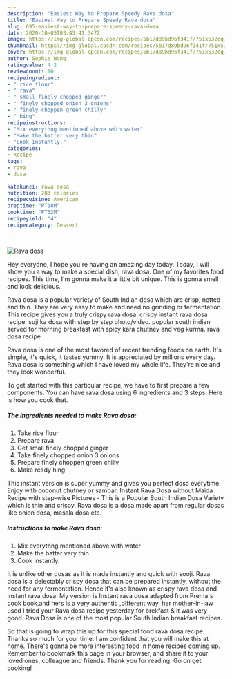 ```yaml
---
description: "Easiest Way to Prepare Speedy Rava dosa"
title: "Easiest Way to Prepare Speedy Rava dosa"
slug: 695-easiest-way-to-prepare-speedy-rava-dosa
date: 2020-10-05T03:43:41.347Z
image: https://img-global.cpcdn.com/recipes/5b17d89bd96f341f/751x532cq70/rava-dosa-recipe-main-photo.jpg
thumbnail: https://img-global.cpcdn.com/recipes/5b17d89bd96f341f/751x532cq70/rava-dosa-recipe-main-photo.jpg
cover: https://img-global.cpcdn.com/recipes/5b17d89bd96f341f/751x532cq70/rava-dosa-recipe-main-photo.jpg
author: Sophie Wong
ratingvalue: 4.2
reviewcount: 10
recipeingredient:
- " rice flour"
- " rava"
- " small finely chopped ginger"
- " finely chopped onion 3 onions"
- " finely choppen green chilly"
- " hing"
recipeinstructions:
- "Mix everythng mentioned above with water"
- "Make the batter very thin"
- "Cook instantly."
categories:
- Recipe
tags:
- rava
- dosa

katakunci: rava dosa 
nutrition: 283 calories
recipecuisine: American
preptime: "PT18M"
cooktime: "PT32M"
recipeyield: "4"
recipecategory: Dessert

---
```



![Rava dosa](https://img-global.cpcdn.com/recipes/5b17d89bd96f341f/751x532cq70/rava-dosa-recipe-main-photo.jpg)

Hey everyone, I hope you're having an amazing day today. Today, I will show you a way to make a special dish, rava dosa. One of my favorites food recipes. This time, I'm gonna make it a little bit unique. This is gonna smell and look delicious.

Rava dosa is a popular variety of South Indian dosa which are crisp, netted and thin. They are very easy to make and need no grinding or fermentation. This recipe gives you a truly crispy rava dosa. crispy instant rava dosa recipe, suji ka dosa with step by step photo/video. popular south indian served for morning breakfast with spicy kara chutney and veg kurma. rava dosa recipe

Rava dosa is one of the most favored of recent trending foods on earth. It's simple, it's quick, it tastes yummy. It is appreciated by millions every day. Rava dosa is something which I have loved my whole life. They're nice and they look wonderful.


To get started with this particular recipe, we have to first prepare a few components. You can have rava dosa using 6 ingredients and 3 steps. Here is how you cook that.

<!--inarticleads1-->

##### The ingredients needed to make Rava dosa:

1. Take  rice flour
1. Prepare  rava
1. Get  small finely chopped ginger
1. Take  finely chopped onion 3 onions
1. Prepare  finely choppen green chilly
1. Make ready  hing


This instant version is super yummy and gives you perfect dosa everytime. Enjoy with coconut chutney or sambar. Instant Rava Dosa without Maida Recipe with step-wise Pictures - This is a Popular South Indian Dosa Variety which is thin and crispy. Rava dosa is a dosa made apart from regular dosas like onion dosa, masala dosa etc. 

<!--inarticleads2-->

##### Instructions to make Rava dosa:

1. Mix everythng mentioned above with water
1. Make the batter very thin
1. Cook instantly.


It is unlike other dosas as it is made instantly and quick with sooji. Rava dosa is a delectably crispy dosa that can be prepared instantly, without the need for any fermentation. Hence it&#39;s also known as crispy rava dosa and instant rava dosa. My version is Instant rava dosa adapted from Prema&#39;s cook book,and hers is a very authentic ,different way, her mother-in-law used I tried your Rava dosa recipe yesterday for brekfast &amp; it was very good. Rava Dosa is one of the most popular South Indian breakfast recipes. 

So that is going to wrap this up for this special food rava dosa recipe. Thanks so much for your time. I am confident that you will make this at home. There's gonna be more interesting food in home recipes coming up. Remember to bookmark this page in your browser, and share it to your loved ones, colleague and friends. Thank you for reading. Go on get cooking!
